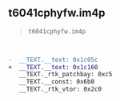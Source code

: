 ## t6041cphyfw.im4p

> `t6041cphyfw.im4p`

```diff

 
-  __TEXT.__text: 0x1c05c
+  __TEXT.__text: 0x1c160
   __TEXT._rtk_patchbay: 0xc5
   __TEXT.__const: 0x6b0
   __TEXT._rtk_vtor: 0x2c0

```
